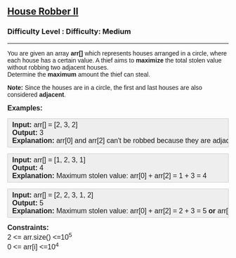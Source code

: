 <h2><a href="https://www.geeksforgeeks.org/problems/house-robber-ii/0">House Robber II</a></h2><h3>Difficulty Level : Difficulty: Medium</h3><hr><div class="problems_problem_content__Xm_eO"><p><span style="font-family: arial, helvetica, sans-serif;">You are given an array <strong>arr[]</strong> which represents houses arranged in a circle, where each house has a certain value. A thief aims to <strong>maximize</strong> the total stolen value without robbing two adjacent houses.<br></span><span style="font-family: arial, helvetica, sans-serif;">Determine the <strong>maximum </strong>amount the thief can steal.</span></p>
<p><span style="font-family: arial, helvetica, sans-serif;"><strong>Note:</strong>&nbsp;</span><span style="font-family: arial, helvetica, sans-serif;">Since the houses are in a circle, the first and last houses are also considered&nbsp;</span><strong style="font-family: arial, helvetica, sans-serif;">adjacent</strong><span style="font-family: arial, helvetica, sans-serif;">.</span></p>
<p><span style="font-size: 12pt; font-family: arial, helvetica, sans-serif;"><strong>Examples:</strong></span></p>
<pre style="background: #eeeeee; border: 1px solid #cccccc; padding: 5px 10px;"><span style="font-size: 12pt; font-family: arial, helvetica, sans-serif;"><strong>Input: </strong>arr[] = [2, 3, 2]
<strong>Output:</strong> 3
<strong>Explanation:</strong> arr[0] and arr[2] can't be robbed because they are adjacent houses. Thus, 3 is the maximum value thief can rob.</span></pre>
<pre style="background: #eeeeee; border: 1px solid #cccccc; padding: 5px 10px;"><span style="font-size: 12pt; font-family: arial, helvetica, sans-serif;"><strong>Input:</strong> arr[] = [1, 2, 3, 1]
<strong>Output:</strong> 4
<strong>Explanation:</strong> Maximum stolen value: arr[0] + arr[2] = 1 + 3 = 4</span></pre>
<pre style="background: #eeeeee; border: 1px solid #cccccc; padding: 5px 10px;"><span style="font-size: 12pt; font-family: arial, helvetica, sans-serif;"><strong>Input:</strong> arr[] = [2, 2, 3, 1, 2]
<strong>Output:</strong> 5
<strong>Explanation:</strong> Maximum stolen value: arr[0] + arr[2] = 2 + 3 = 5 <strong>or </strong>arr[2] + arr[4] = 3 + 2 = 5</span></pre>
<p><span style="font-size: 12pt; font-family: arial, helvetica, sans-serif;"><strong>Constraints:<br></strong>2 &lt;= arr.size() &lt;=10<sup>5</sup><br>0 &lt;= arr[i] &lt;=10<sup>4</sup><sup><br></sup></span></p></div>